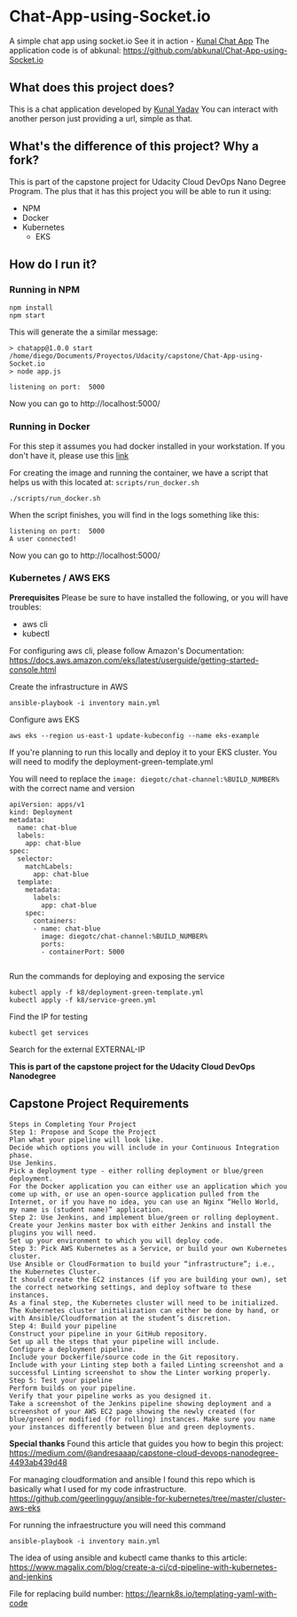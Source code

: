 # Chat-App-using-Socket.io
A simple chat app using socket.io
See it in action - [Kunal Chat App](https://kunal-chat-app.herokuapp.com)
The application code is of abkunal: https://github.com/abkunal/Chat-App-using-Socket.io

## What does this project does?
This is a chat application developed by [Kunal Yadav](https://github.com/abkunal) 
You can interact with another person just providing a url, simple as that. 

## What's the difference of this project? Why a fork?
This is part of the capstone project for Udacity Cloud DevOps Nano Degree Program.
The plus that it has this project you will be able to run it using:
* NPM
* Docker
* Kubernetes
    * EKS

## How do I run it?
### Running in NPM
```
npm install
npm start
```

This will generate the a similar message:
```
> chatapp@1.0.0 start /home/diego/Documents/Proyectos/Udacity/capstone/Chat-App-using-Socket.io
> node app.js

listening on port:  5000
```

Now you can go to http://localhost:5000/

### Running in Docker
For this step it assumes you had docker installed in your workstation.
If you don't have it, please use this [link](https://docs.docker.com/install/)

For creating the image and running the container, we have a script
that helps us with this located at: `scripts/run_docker.sh`

```
./scripts/run_docker.sh
```

When the script finishes, you will find  in the logs something like this:
```
listening on port:  5000
A user connected!
```
Now you can go to http://localhost:5000/


### Kubernetes / AWS EKS

**Prerequisites**
Please be sure to have installed the following, or you will have troubles:
* aws cli
* kubectl

For configuring aws cli, please follow Amazon's Documentation: https://docs.aws.amazon.com/eks/latest/userguide/getting-started-console.html

Create the infrastructure in AWS

`ansible-playbook -i inventory main.yml`

Configure aws EKS

`aws eks --region us-east-1 update-kubeconfig --name eks-example`

If you're planning to run this locally and deploy it to your EKS cluster.
You will need to modify the deployment-green-template.yml

You will need to replace the `image: diegotc/chat-channel:%BUILD_NUMBER%`
with the correct name and version
```
apiVersion: apps/v1
kind: Deployment
metadata:
  name: chat-blue
  labels:
    app: chat-blue
spec:
  selector:
    matchLabels:
      app: chat-blue
  template:
    metadata:
      labels:
        app: chat-blue
    spec:
      containers:
      - name: chat-blue
        image: diegotc/chat-channel:%BUILD_NUMBER%
        ports:
        - containerPort: 5000


```

Run the commands for deploying and exposing the service
```
kubectl apply -f k8/deployment-green-template.yml 
kubectl apply -f k8/service-green.yml
```

Find the IP for testing
```
kubectl get services
```

Search for the external EXTERNAL-IP

**This is part of the capstone project for the Udacity Cloud DevOps Nanodegree**

## Capstone Project Requirements
```
Steps in Completing Your Project
Step 1: Propose and Scope the Project
Plan what your pipeline will look like.
Decide which options you will include in your Continuous Integration phase.
Use Jenkins.
Pick a deployment type - either rolling deployment or blue/green deployment.
For the Docker application you can either use an application which you come up with, or use an open-source application pulled from the Internet, or if you have no idea, you can use an Nginx “Hello World, my name is (student name)” application.
Step 2: Use Jenkins, and implement blue/green or rolling deployment.
Create your Jenkins master box with either Jenkins and install the plugins you will need.
Set up your environment to which you will deploy code.
Step 3: Pick AWS Kubernetes as a Service, or build your own Kubernetes cluster.
Use Ansible or CloudFormation to build your “infrastructure”; i.e., the Kubernetes Cluster.
It should create the EC2 instances (if you are building your own), set the correct networking settings, and deploy software to these instances.
As a final step, the Kubernetes cluster will need to be initialized. The Kubernetes cluster initialization can either be done by hand, or with Ansible/Cloudformation at the student’s discretion.
Step 4: Build your pipeline
Construct your pipeline in your GitHub repository.
Set up all the steps that your pipeline will include.
Configure a deployment pipeline.
Include your Dockerfile/source code in the Git repository.
Include with your Linting step both a failed Linting screenshot and a successful Linting screenshot to show the Linter working properly.
Step 5: Test your pipeline
Perform builds on your pipeline.
Verify that your pipeline works as you designed it.
Take a screenshot of the Jenkins pipeline showing deployment and a screenshot of your AWS EC2 page showing the newly created (for blue/green) or modified (for rolling) instances. Make sure you name your instances differently between blue and green deployments.

```

**Special thanks** 
Found this article that guides you how to begin this project: https://medium.com/@andresaaap/capstone-cloud-devops-nanodegree-4493ab439d48

For managing cloudformation and ansible I found this repo which is basically what 
I used for my code infrastructure. 
https://github.com/geerlingguy/ansible-for-kubernetes/tree/master/cluster-aws-eks

For running the infraestructure you will need this command
```
ansible-playbook -i inventory main.yml
```

The idea of using ansible and kubectl came thanks to this article: 
https://www.magalix.com/blog/create-a-ci/cd-pipeline-with-kubernetes-and-jenkins

File for replacing build number: https://learnk8s.io/templating-yaml-with-code